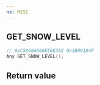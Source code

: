 ```yaml
---
ns: MISC
---
```

## GET_SNOW_LEVEL

```c
// 0xC5868A966E5BE3AE 0x1B09184F
Any GET_SNOW_LEVEL();
```


## Return value
